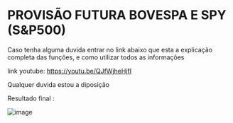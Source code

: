 # PROVISÃO FUTURA BOVESPA E SPY (S&P500)

Caso tenha alguma duvida entrar no link abaixo que esta a explicação completa das funções, e como utilizar todos as informações

link youtube: https://youtu.be/QJfWjheHjfI

Qualquer duvida estou a diposição

Resultado final :
 
![image](https://user-images.githubusercontent.com/91612020/147860026-6f1f7566-956d-4b63-b32c-a907f9b23440.png)
